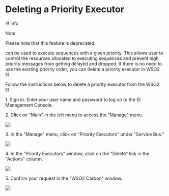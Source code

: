 # Deleting a Priority Executor

!!! info

Note

Please note that this feature is deprecated.


can be used to execute sequences with a given priority. This allows user
to control the resources allocated to executing sequences and prevent
high priority messages from getting delayed and dropped. If there is no
need to use the existing priority order, you can delete a priority
executor in WSO2 EI.

Follow the instructions below to delete a priority executor from the
WSO2 EI.

1\. Sign in. Enter your user name and password to log on to the EI
Management Console.

2\. Click on "Main" in the left menu to access the "Manage" menu.

![](attachments/119131400/119131407.png)

3\. In the "Manage" menu, click on "Priority Executors" under "Service
Bus."

![](attachments/119131400/119131403.png)

4\. In the "Priority Executors" window, click on the "Delete" link in the
"Actions" column.

![](attachments/119131400/119131401.png)

5\. Confirm your request in the "WSO2 Carbon" window.

![](attachments/119131400/119131406.png)
